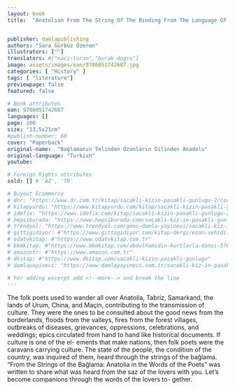 ```yaml
---
layout: book
title:  "Anatolıan From The Strıng Of The Bındıng From The Language Of The Pors"


publisher: damlapublishing
authors: "Sara Gürbüz Özeren"
illustrators: [""]
translators: #["naci-turan","burak-dogru"]
image: assets/images/ean/9786051742687.jpg
categories: [ "History" ]
tags: [ "literature"]
previewpage: false
featured: false

# Book attributes
ean: 9786051742687
languages: []
page: 200
size: "13,5x21cm"
#publish-number: 60
cover: "Paperback"
original-name:  "Bağlamanın Telinden Ozanların Dilinden Anadolu"
original-language: "Turkish"
youtube:

# Foreign Rights attributes
sold: [] # 'AZ', 'TR'

# Buyout Ecommerce
# dnr: "https://www.dr.com.tr/kitap/sacakli-kizin-pasakli-gunlugu-2/cocuk-ve-genclik/genclik-10-yas/roman-oyku/urunno=0001893059001"
# kitapyurdu: "https://www.kitapyurdu.com/kitap/sacakli-kizin-pasakli-gunlugu-2-/560122.html&filter_name=Sa%C3%A7akl%C4%B1+K%C4%B1z%27%C4%B1n+Pasakl%C4%B1+G%C3%BCnl%C3%BC%C4%9F%C3%BC+2"
# idefix: "https://www.idefix.com/kitap/sacakli-kizin-pasakli-gunlugu-2/cocuk-ve-genclik/genclik-10-yas/roman-oyku/urunno=0001893059001"
# hepsiburada: "https://www.hepsiburada.com/sacakli-kiz-in-pasakli-gunlugu-2-damla-yayinevi-p-HBV000012ER86"
# trendyol: "https://www.trendyol.com/genc-damla-yayinevi/sacakli-kiz-in-pasakli-gunlugu-2-p-54825777"
# gittigidiyor: #"https://www.gittigidiyor.com/kitap-dergi/ezan-sehidi-adnan-menderes_pdp_732728793"
# odatvkitap: #"https://www.odatvkitap.com.tr"
# bkmkitap: #"https://www.bkmkitap.com/abdulhamidin-kurtlarla-dansi-578226"
# amazontr: #"https://www.amazon.com.tr"
# dkitap: #"https://www.dkitap.com/sacakli-kizin-pasakli-gunlugu"
# damlayayinevi: "https://www.damlayayinevi.com.tr/sacakli-kiz-in-pasakli-gunlugu-2-bu-iste-bi-terslik-var"

# For adding excerpt add <!--more--> and break the line
---
```

The folk poets used to wander all over Anatolia,
Tabriz, Samarkand, the lands of Urum, China, and
Maçin, contributing to the transmission of culture.
They were the ones to be consulted about the
good news from the borderlands, floods from the
valleys, fires from the forest villages, outbreaks of
diseases, grievances, oppressions, celebrations,
and weddings; epics circulated from hand to hand
like historical documents. If culture is one of the el-
ements that make nations, then folk poets were the
caravans carrying culture. The state of the people,
the condition of the country, was inquired of them,
heard through the strings of the bağlama. “From
the Strings of the Bağlama: Anatolia in the Words
of the Poets” was written to share what was heard
from the saz of the lovers with you. Let’s become
companions through the words of the lovers to-
gether.
<!--more--> 

